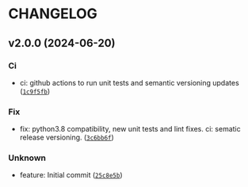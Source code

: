 # CHANGELOG

## v2.0.0 (2024-06-20)

### Ci

* ci: github actions to run unit tests and semantic versioning updates ([`1c9f5fb`](https://github.com/EBI-Metabolights/metabolights-utils/commit/1c9f5fb66e3c9e9ceed92ff1c13c43f06abbed27))

### Fix

* fix: python3.8 compatibility, new unit tests and lint fixes. ci: sematic release versioning. ([`3c6bb6f`](https://github.com/EBI-Metabolights/metabolights-utils/commit/3c6bb6f23698551fcb19527ce4d5578c85414f7e))

### Unknown

* feature: Initial commit ([`25c8e5b`](https://github.com/EBI-Metabolights/metabolights-utils/commit/25c8e5b98a3291b137fdbb88113c30263e84ab6c))
